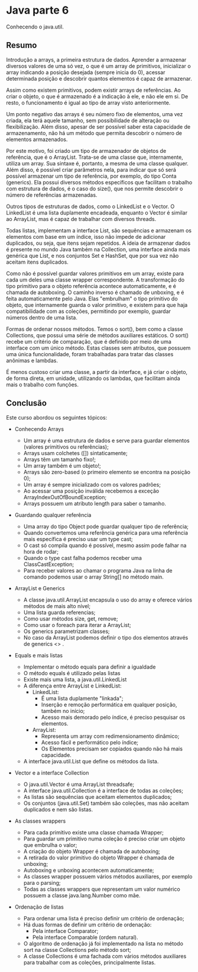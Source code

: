 # Java parte 6
Conhecendo o java.util.

## Resumo
Introdução a arrays, a primeira estrutura de dados. Aprender a armazenar diversos valores de uma só vez, o que é um array de primitivos, inicializar o array indicando a posição desejada (sempre inicia do 0), acessar determinada posição e descobrir quantos elementos é capaz de armazenar.

Assim como existem primitivos, podem existir arrays de referências. Ao criar o objeto, o que é armazenado é a indicação à ele, e não ele em si. De resto, o funcionamento é igual ao tipo de array visto anteriormente.

Um ponto negativo das arrays é seu número fixo de elementos, uma vez criada, ela terá aquele tamanho, sem possibilidade de alteração ou flexibilização. Além disso, apesar de ser possível saber esta capacidade de armazenamento, não há um método que permita descobrir o número de elementos armazenados.

Por este motivo, foi criado um tipo de armazenador de objetos de referência, que é o ArrayList. Trata-se de uma classe que, internamente, utiliza um array. Sua sintaxe é, portanto, a mesma de uma classe qualquer. Além disso, é possível criar parâmetros nela, para indicar que só será possível armazenar um tipo de referência, por exemplo, do tipo Conta (generics). Ela possui diversos métodos específicos que facilitam o trabalho com estrutura de dados, é o caso do size(), que nos permite descobrir o número de referências armazenadas. 

Outros tipos de estruturas de dados, como o LinkedList e o Vector. O LinkedList é uma lista duplamente encadeada, enquanto o Vector é similar ao ArrayList, mas é capaz de trabalhar com diversos threads.

Todas listas, implementam a interface List, são sequências e armazenam os elementos com base em um índice, isso não impede de adicionar duplicados, ou seja, que itens sejam repetidos. A ideia de armazenar dados é presente no mundo Java também na Collection, uma interface ainda mais genérica que List, e nos conjuntos Set e HashSet, que por sua vez não aceitam itens duplicados.

Como não é possível guardar valores primitivos em um array, existe para cada um deles uma classe wrapper correspondente. A transformação do tipo primitivo para o objeto referência acontece automaticamente, e é chamada de autoboxing. O caminho inverso é chamado de unboxing, e é feita automaticamente pelo Java. Elas "embrulham" o tipo primitivo do objeto, que internamente guarda o valor primitivo, e existem para que haja compatibilidade com as coleções, permitindo por exemplo, guardar números dentro de uma lista.

Formas de ordenar nossos métodos. Temos o sort(), bem como a classe Collections, que possui uma série de métodos auxiliares estáticos. O sort() recebe um critério de comparação, que é definido por meio de uma interface com um único método. Estas classes sem atributos, que possuem uma única funcionalidade, foram trabalhadas para tratar das classes anônimas e lambdas.

É menos custoso criar uma classe, a partir da interface, e já criar o objeto, de forma direta, em unidade, utilizando os lambdas, que facilitam ainda mais o trabalho com funções.

## Conclusão
Este curso abordou os seguintes tópicos:

* Conhecendo Arrays
  * Um array é uma estrutura de dados e serve para guardar elementos (valores primitivos ou referências);
  * Arrays usam colchetes ([]) sintaticamente;
  * Arrays têm um tamanho fixo!;
  * Um array também é um objeto!;
  * Arrays são zero-based (o primeiro elemento se encontra na posição 0);
  * Um array é sempre inicializado com os valores padrões;
  * Ao acessar uma posição inválida recebemos a exceção ArrayIndexOutOfBoundException;
  * Arrays possuem um atributo length para saber o tamanho.
  
* Guardando qualquer referência
  * Uma array do tipo Object pode guardar qualquer tipo de referência;
  * Quando convertemos uma referência genérica para uma referência mais específica é preciso usar um type cast;
  * O cast só compila quando é possível, mesmo assim pode falhar na hora de rodar;
  * Quando o type cast falha podemos receber uma ClassCastException;
  * Para receber valores ao chamar o programa Java na linha de comando podemos usar o array String[] no método main.
  
* ArrayList e Generics
  * A classe java.util.ArrayList encapsula o uso do array e oferece vários métodos de mais alto nível;
  * Uma lista guarda referencias;
  * Como usar métodos size, get, remove;
  * Como usar o foreach para iterar a ArrayList;
  * Os generics parametrizam classes;
  * No caso da ArrayList podemos definir o tipo dos elementos através de generics <> .
  
* Equals e mais listas
  * Implementar o método equals para definir a igualdade
  * O método equals é utilizado pelas listas
  * Existe mais uma lista, a java.util.LinkedList
  * A diferença entre ArrayList e LinkedList: 
     * LinkedList:
        * É uma lista duplamente "linkada";
        * Inserção e remoção performática em qualquer posição, também no início;
        * Acesso mais demorado pelo índice, é preciso pesquisar os elementos.
     * ArrayList:
       * Representa um array com redimensionamento dinâmico;
       * Acesso fácil e performático pelo índice;
       * Os Elementos precisam ser copiados quando não há mais capacidade.
  * A interface java.util.List que define os métodos da lista.
  
* Vector e a interface Collection
  * O java.util.Vector é uma ArrayList threadsafe;
  * A interface java.util.Collection é a interface de todas as coleções;
  * As listas são sequências que aceitam elementos duplicados;
  * Os conjuntos (java.util.Set) também são coleções, mas não aceitam duplicados e nem são listas.
  
* As classes wrappers
  * Para cada primitivo existe uma classe chamada Wrapper;
  * Para guardar um primitivo numa coleção é preciso criar um objeto que embrulha o valor;
  * A criação do objeto Wrapper é chamada de autoboxing;
  * A retirada do valor primitivo do objeto Wrapper é chamada de unboxing;
  * Autoboxing e unboxing acontecem automaticamente;
  * As classes wrapper possuem vários métodos auxiliares, por exemplo para o parsing;
  * Todas as classes wrappers que representam um valor numérico possuem a classe java.lang.Number como mãe.
  
* Ordenação de listas
  * Para ordenar uma lista é preciso definir um critério de ordenação;
  * Há duas formas de definir um critério de ordenação:
    * Pela interface Comparator;
    * Pela interface Comparable (ordem natural).
  * O algoritmo de ordenação já foi implementado na lista no método sort na classe Collections pelo método sort;
  * A classe Collections é uma fachada com vários métodos auxiliares para trabalhar com as coleções, principalmente listas.


  
